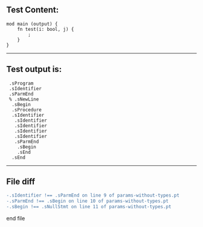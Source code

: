 
Test Content: 
-------------------------
```
mod main (output) {
    fn test(i: bool, j) {
        ;
    }
}
```
------------------------
Test output is: 
-------------------------
```
 .sProgram
 .sIdentifier
 .sParmEnd
 % .sNewLine
  .sBegin
  .sProcedure
  .sIdentifier
   .sIdentifier
   .sIdentifier
   .sIdentifier
   .sIdentifier
   .sParmEnd
    .sBegin
    .sEnd
  .sEnd

```
------------------------

File diff
-------------------------
```diff
-.sIdentifier !== .sParmEnd on line 9 of params-without-types.pt
-.sParmEnd !== .sBegin on line 10 of params-without-types.pt
-.sBegin !== .sNullStmt on line 11 of params-without-types.pt

```
end file
